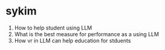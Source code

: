 # sykim
1. How to help student using LLM
2. What is the best measure for performance as a using LLM
3. How vr in LLM can help education for stduents

